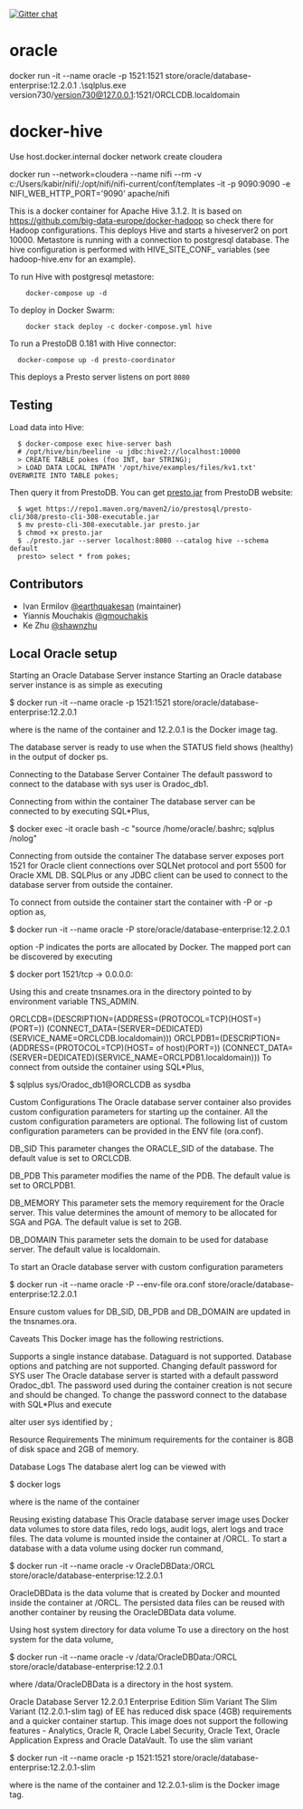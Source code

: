 [![Gitter chat](https://badges.gitter.im/gitterHQ/gitter.png)](https://gitter.im/big-data-europe/Lobby)


# oracle
docker run -it --name oracle -p 1521:1521 store/oracle/database-enterprise:12.2.0.1
.\sqlplus.exe version730/version730@127.0.0.1:1521/ORCLCDB.localdomain


# docker-hive
Use host.docker.internal
docker network create cloudera

docker run --network=cloudera --name nifi --rm -v c:/Users/kabir/nifi/:/opt/nifi/nifi-current/conf/templates -it -p 9090:9090 -e NIFI_WEB_HTTP_PORT='9090' apache/nifi


This is a docker container for Apache Hive 3.1.2. It is based on https://github.com/big-data-europe/docker-hadoop so check there for Hadoop configurations.
This deploys Hive and starts a hiveserver2 on port 10000.
Metastore is running with a connection to postgresql database.
The hive configuration is performed with HIVE_SITE_CONF_ variables (see hadoop-hive.env for an example).

To run Hive with postgresql metastore:
```
    docker-compose up -d
```

To deploy in Docker Swarm:
```
    docker stack deploy -c docker-compose.yml hive
```

To run a PrestoDB 0.181 with Hive connector:

```
  docker-compose up -d presto-coordinator
```

This deploys a Presto server listens on port `8080`

## Testing
Load data into Hive:
```
  $ docker-compose exec hive-server bash
  # /opt/hive/bin/beeline -u jdbc:hive2://localhost:10000
  > CREATE TABLE pokes (foo INT, bar STRING);
  > LOAD DATA LOCAL INPATH '/opt/hive/examples/files/kv1.txt' OVERWRITE INTO TABLE pokes;
```

Then query it from PrestoDB. You can get [presto.jar](https://prestosql.io/docs/current/installation/cli.html) from PrestoDB website:
```
  $ wget https://repo1.maven.org/maven2/io/prestosql/presto-cli/308/presto-cli-308-executable.jar
  $ mv presto-cli-308-executable.jar presto.jar
  $ chmod +x presto.jar
  $ ./presto.jar --server localhost:8080 --catalog hive --schema default
  presto> select * from pokes;
```

## Contributors
* Ivan Ermilov [@earthquakesan](https://github.com/earthquakesan) (maintainer)
* Yiannis Mouchakis [@gmouchakis](https://github.com/gmouchakis)
* Ke Zhu [@shawnzhu](https://github.com/shawnzhu)


## Local Oracle setup

Starting an Oracle Database Server instance
Starting an Oracle database server instance is as simple as executing

$ docker run -it --name oracle -p 1521:1521 store/oracle/database-enterprise:12.2.0.1

where <Oracle-DB> is the name of the container and 12.2.0.1 is the Docker image tag.

The database server is ready to use when the STATUS field shows (healthy) in the output of docker ps.

Connecting to the Database Server Container
The default password to connect to the database with sys user is Oradoc_db1.

Connecting from within the container
The database server can be connected to by executing SQL*Plus,

$ docker exec -it oracle bash -c "source /home/oracle/.bashrc; sqlplus /nolog"

Connecting from outside the container
The database server exposes port 1521 for Oracle client connections over SQLNet protocol and port 5500 for Oracle XML DB. SQLPlus or any JDBC client can be used to connect to the database server from outside the container.

To connect from outside the container start the container with -P or -p option as,

$ docker run -it --name oracle -P store/oracle/database-enterprise:12.2.0.1

option -P indicates the ports are allocated by Docker. The mapped port can be discovered by executing

$ docker port <Oracle-DB> 1521/tcp -> 0.0.0.0:<mapped host port>

Using this <mapped host port> and <ip-address of host> create tnsnames.ora in the directory pointed to by environment variable TNS_ADMIN.

ORCLCDB=(DESCRIPTION=(ADDRESS=(PROTOCOL=TCP)(HOST=<ip-address of host>)(PORT=<mapped host port>))
    (CONNECT_DATA=(SERVER=DEDICATED)(SERVICE_NAME=ORCLCDB.localdomain)))
ORCLPDB1=(DESCRIPTION=(ADDRESS=(PROTOCOL=TCP)(HOST=<ip-address> of host)(PORT=<mapped host port>))
    (CONNECT_DATA=(SERVER=DEDICATED)(SERVICE_NAME=ORCLPDB1.localdomain)))
To connect from outside the container using SQL*Plus,

$ sqlplus sys/Oradoc_db1@ORCLCDB as sysdba

Custom Configurations
The Oracle database server container also provides custom configuration parameters for starting up the container. All the custom configuration parameters are optional. The following list of custom configuration parameters can be provided in the ENV file (ora.conf).

DB_SID
This parameter changes the ORACLE_SID of the database. The default value is set to ORCLCDB.

DB_PDB
This parameter modifies the name of the PDB. The default value is set to ORCLPDB1.

DB_MEMORY
This parameter sets the memory requirement for the Oracle server. This value determines the amount of memory to be allocated for SGA and PGA. The default value is set to 2GB.

DB_DOMAIN
This parameter sets the domain to be used for database server. The default value is localdomain.

To start an Oracle database server with custom configuration parameters

$ docker run -it --name oracle -P --env-file ora.conf store/oracle/database-enterprise:12.2.0.1

Ensure custom values for DB_SID, DB_PDB and DB_DOMAIN are updated in the tnsnames.ora.

Caveats
This Docker image has the following restrictions.

Supports a single instance database.
Dataguard is not supported.
Database options and patching are not supported.
Changing default password for SYS user
The Oracle database server is started with a default password Oradoc_db1. The password used during the container creation is not secure and should be changed. To change the password connect to the database with SQL*Plus and execute

alter user sys identified by <new-password>;

Resource Requirements
The minimum requirements for the container is 8GB of disk space and 2GB of memory.

Database Logs
The database alert log can be viewed with

$ docker logs <Oracle-DB>

where is the name of the container

Reusing existing database
This Oracle database server image uses Docker data volumes to store data files, redo logs, audit logs, alert logs and trace files. The data volume is mounted inside the container at /ORCL. To start a database with a data volume using docker run command,

$ docker run -it --name oracle -v OracleDBData:/ORCL store/oracle/database-enterprise:12.2.0.1

OracleDBData is the data volume that is created by Docker and mounted inside the container at /ORCL. The persisted data files can be reused with another container by reusing the OracleDBData data volume.

Using host system directory for data volume
To use a directory on the host system for the data volume,

$ docker run -it --name oracle -v /data/OracleDBData:/ORCL store/oracle/database-enterprise:12.2.0.1

where /data/OracleDBData is a directory in the host system.

Oracle Database Server 12.2.0.1 Enterprise Edition Slim Variant
The Slim Variant (12.2.0.1-slim tag) of EE has reduced disk space (4GB) requirements and a quicker container startup. This image does not support the following features - Analytics, Oracle R, Oracle Label Security, Oracle Text, Oracle Application Express and Oracle DataVault. To use the slim variant

$ docker run -it --name oracle -p 1521:1521 store/oracle/database-enterprise:12.2.0.1-slim

where <Oracle-DB> is the name of the container and 12.2.0.1-slim is the Docker image tag.
